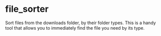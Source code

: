 # file_sorter
Sort files from the downloads folder, by their folder types. This is a handy tool that allows you to immediately find the file you need by its type.
